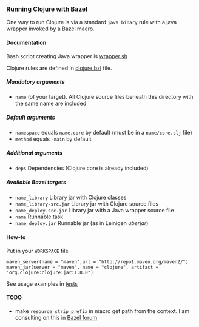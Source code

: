 ### Running Clojure with Bazel
One way to run Clojure is via a standard `java_binary` rule with a java wrapper invoked by a Bazel macro.

#### Documentation
Bash script creating Java wrapper is [wrapper.sh](wrapper.sh)

Clojure rules are defined in [clojure.bzl](clojure.bzl) file.

##### Mandatory arguments
* `name` (of your target). All Clojure source files beneath this directory with the same name are included

##### Default arguments
* `namespace` equals `name.core` by default (must be in a `name/core.clj` file)
* `method` equals `-main` by default

##### Additional arguments
* `deps` Dependencies (Clojure core is already included)

##### Available Bazel targets
* `name_library` Library jar with Clojure classes
* `name_library-src.jar` Library jar with Clojure source files
* `name_deploy-src.jar` Library jar with a Java wrapper source file
* `name` Runnable task
* `name_deploy.jar` Runnable jar (as in Leinigen _uberjar_)

#### How-to
Put in your `WORKSPACE` file
```
maven_server(name = "maven",url = "http://repo1.maven.org/maven2/")
maven_jar(server = "maven", name = "clojure", artifact = "org.clojure:clojure:jar:1.8.0")
```

See usage examples in [tests](tests/BUILD)

#### TODO
* make `resource_strip_prefix` in macro get path from the context. I am consulting on this in [Bazel forum](https://groups.google.com/forum/#!topic/bazel-discuss/rPGX8XVzhsA)

